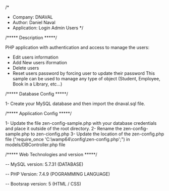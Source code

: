 /* 
 * Company: DNAVAL
 * Author: Daniel Naval
 * Application: Login Admin Users
 */

/*****  Description  *****/

PHP application with authentication and access to manage the users:
- Edit users information
- Add New users iformation
- Delete users
- Reset users password by forcing user to update their password
This sample can be used to manage any type of object (Student, Employee, Book in a Library, etc...)


/*****  Database Config  *****/

1- Create your MySQL database and then import the dnaval.sql file.


/*****  Application Config  *****/

1- Update the file zen-config-sample.php with your database credentials and place it outside of the root directory.
2- Rename the zen-config-sample.php to zen-cionfig.php
3- Update the location of the zen-config.php file ("require_once 'C:\wamp64\config\zen-config.php';") in models/DBController.php file 


/*****  Web Technologies and version  *****/

-- MySQL version: 5.7.31  (DATABASE)

-- PHP Version: 7.4.9     (POGRAMMING LANGUAGE)

-- Bootsrap version: 5    (HTML / CSS)
